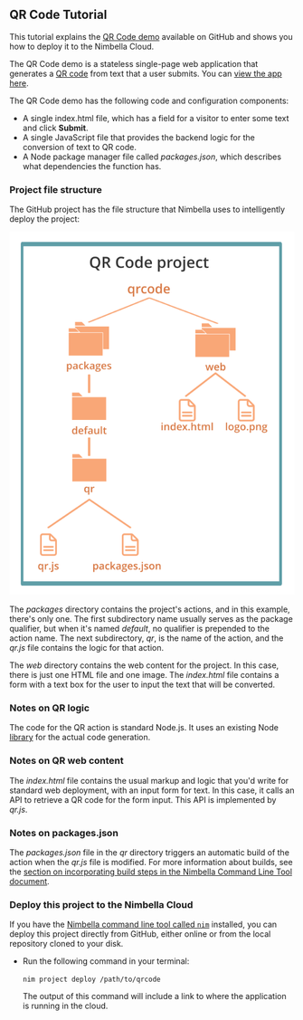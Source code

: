 ## QR Code Tutorial

This tutorial explains the [QR Code demo](https://github.com/nimbella/demo-projects/tree/master/qrcode) available on GitHub and shows you how to deploy it to the Nimbella Cloud.

The QR Code demo is a stateless single-page web application that generates a [QR code](https://en.wikipedia.org/wiki/QR_code) from text that a user submits. You can [view the app here](https://qrdemo-apigcp.nimbella.io).

The QR Code demo has the following code and configuration components:

- A single index.html file, which has a field for a visitor to enter some text and click **Submit**.
- A single JavaScript file that provides the backend logic for the conversion of text to QR code.
- A Node package manager file called *packages.json*, which describes what dependencies the function has.

### Project file structure

The GitHub project has the file structure that Nimbella uses to intelligently deploy the project:

![](assets/qrcodetutorial-11520868.svg)

The *packages* directory contains the project's actions, and in this example, there's only one. The first subdirectory name usually serves as the package qualifier, but when it's named *default*, no qualifier is prepended to the action name. The next subdirectory, *qr*, is the name of the action, and the *qr.js* file contains the logic for that action.

The *web* directory contains the  web content for the project. In this case, there is just one HTML file and one image. The _index.html_ file contains a form with a text box for the user to input the text that will be converted.

### Notes on QR logic

The code for the QR action is standard Node.js. It uses an existing Node [library](https://www.npmjs.com/package/qrcode) for the actual code generation.

### Notes on QR web content

The *index.html* file contains the usual markup and logic that you'd write for standard web deployment, with an input form for text. In this case, it calls an API to retrieve a QR code for the form input. This API is implemented by *qr.js*.

### Notes on packages.json
The *packages.json* file in the *qr* directory triggers an automatic build of the action when the *qr.js* file is modified. For more information about builds, see the [section on incorporating build steps in the Nimbella Command Line Tool document](https://nimbella.io/downloads/nim/nim.html#incorporating-build-steps-for-actions-and-web-content).

### Deploy this project to the Nimbella Cloud
If you have the [Nimbella command line tool called `nim`](https://nimbella.io/downloads/nim/nim.html#install-the-nimbella-command-line-tool-nim) installed, you can deploy this project directly from GitHub, either online or from the local repository  cloned to your  disk.

- Run the following command in your terminal:

   `nim project deploy /path/to/qrcode`

   The output of this command will include a link to where the application is running in the cloud.
